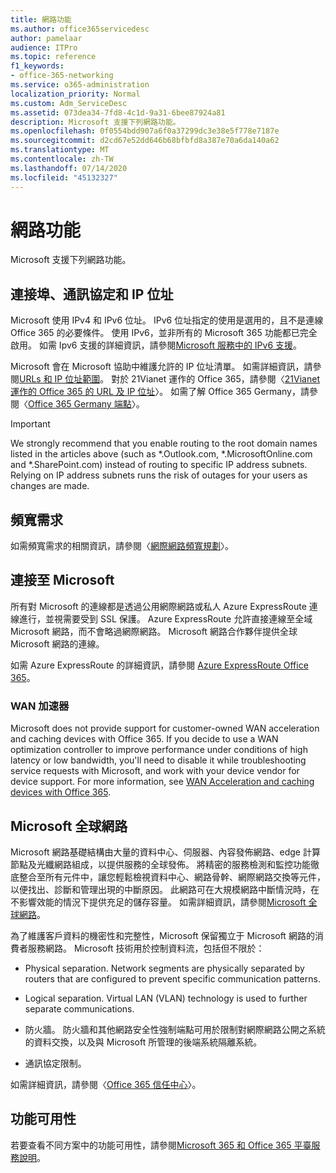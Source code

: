```yaml
---
title: 網路功能
ms.author: office365servicedesc
author: pamelaar
audience: ITPro
ms.topic: reference
f1_keywords:
- office-365-networking
ms.service: o365-administration
localization_priority: Normal
ms.custom: Adm_ServiceDesc
ms.assetid: 073dea34-7fd8-4c1d-9a31-6bee87924a81
description: Microsoft 支援下列網路功能。
ms.openlocfilehash: 0f0554bdd907a6f0a37299dc3e38e5f778e7187e
ms.sourcegitcommit: d2cd67e52dd646b68bfbfd8a387e70a6da140a62
ms.translationtype: MT
ms.contentlocale: zh-TW
ms.lasthandoff: 07/14/2020
ms.locfileid: "45132327"
---
```

# <a name="networking"></a>網路功能

Microsoft 支援下列網路功能。
  
## <a name="ports-protocols-and-ip-addresses"></a>連接埠、通訊協定和 IP 位址

Microsoft 使用 IPv4 和 IPv6 位址。 IPv6 位址指定的使用是選用的，且不是連線 Office 365 的必要條件。 使用 IPv6，並非所有的 Microsoft 365 功能都已完全啟用。 如需 Ipv6 支援的詳細資訊，請參閱[Microsoft 服務中的 IPv6 支援](https://docs.microsoft.com/office365/enterprise/ipv6-support)。
  
Microsoft 會在 Microsoft 協助中維護允許的 IP 位址清單。 如需詳細資訊，請參閱[URLs 和 IP 位址範圍](https://docs.microsoft.com/office365/enterprise/urls-and-ip-address-ranges)。 對於 21Vianet 運作的 Office 365，請參閱〈[21Vianet 運作的 Office 365 的 URL 及 IP 位址](https://docs.microsoft.com/office365/enterprise/managing-office-365-endpoints)〉。 如需了解 Office 365 Germany，請參閱〈[Office 365 Germany 端點](https://support.office.com/article/Office-365-Germany-endpoints-8a113a50-0071-4155-bb8e-eba5a8dbd4c8)〉。
  
> [!IMPORTANT]
> We strongly recommend that you enable routing to the root domain names listed in the articles above (such as \*.Outlook.com, \*.MicrosoftOnline.com and \*.SharePoint.com) instead of routing to specific IP address subnets. Relying on IP address subnets runs the risk of outages for your users as changes are made. 
  
## <a name="bandwidth-requirements"></a>頻寬需求

如需頻寬需求的相關資訊，請參閱〈[網際網路頻寬規劃](https://docs.microsoft.com/office365/enterprise/network-planning-and-performance)〉。
  
## <a name="connecting-to-microsoft"></a>連接至 Microsoft

所有對 Microsoft 的連線都是透過公用網際網路或私人 Azure ExpressRoute 連線進行，並視需要受到 SSL 保護。 Azure ExpressRoute 允許直接連線至全域 Microsoft 網路，而不會略過網際網路。 Microsoft 網路合作夥伴提供全球 Microsoft 網路的連線。
  
如需 Azure ExpressRoute 的詳細資訊，請參閱 [Azure ExpressRoute Office 365](https://aka.ms/expressrouteoffice365)。
  
### <a name="wan-accelerators"></a>WAN 加速器

Microsoft does not provide support for customer-owned WAN acceleration and caching devices with Office 365. If you decide to use a WAN optimization controller to improve performance under conditions of high latency or low bandwidth, you'll need to disable it while troubleshooting service requests with Microsoft, and work with your device vendor for device support. For more information, see [WAN Acceleration and caching devices with Office 365](https://support.microsoft.com/help/2690045/using-third-party-network-devices-or-solutions-with-office-365).
  
## <a name="the-global-microsoft-network"></a>Microsoft 全球網路

Microsoft 網路基礎結構由大量的資料中心、伺服器、內容發佈網路、edge 計算節點及光纖網路組成，以提供服務的全球發佈。 將精密的服務檢測和監控功能徹底整合至所有元件中，讓您輕鬆檢視資料中心、網路骨幹、網際網路交換等元件，以便找出、診斷和管理出現的中斷原因。 此網路可在大規模網路中斷情況時，在不影響效能的情況下提供充足的儲存容量。 如需詳細資訊，請參閱[Microsoft 全球網路](https://docs.microsoft.com/azure/networking/microsoft-global-network)。 
  
為了維護客戶資料的機密性和完整性，Microsoft 保留獨立于 Microsoft 網路的消費者服務網路。 Microsoft 技術用於控制資料流，包括但不限於：
  
- Physical separation. Network segments are physically separated by routers that are configured to prevent specific communication patterns.
    
- Logical separation. Virtual LAN (VLAN) technology is used to further separate communications.
    
- 防火牆。 防火牆和其他網路安全性強制端點可用於限制對網際網路公開之系統的資料交換，以及與 Microsoft 所管理的後端系統隔離系統。 
    
- 通訊協定限制。
    
如需詳細資訊，請參閱〈[Office 365 信任中心](https://www.microsoft.com/trust-center)〉。 
  
## <a name="feature-availability"></a>功能可用性

若要查看不同方案中的功能可用性，請參閱[Microsoft 365 和 Office 365 平臺服務說明](office-365-platform-service-description.md)。
  

